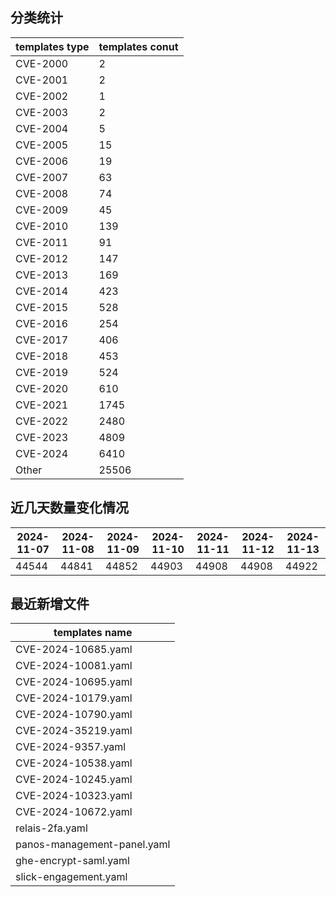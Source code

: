 ## 分类统计
| templates type | templates conut | 
| --- | --- |
| CVE-2000 | 2 |
| CVE-2001 | 2 |
| CVE-2002 | 1 |
| CVE-2003 | 2 |
| CVE-2004 | 5 |
| CVE-2005 | 15 |
| CVE-2006 | 19 |
| CVE-2007 | 63 |
| CVE-2008 | 74 |
| CVE-2009 | 45 |
| CVE-2010 | 139 |
| CVE-2011 | 91 |
| CVE-2012 | 147 |
| CVE-2013 | 169 |
| CVE-2014 | 423 |
| CVE-2015 | 528 |
| CVE-2016 | 254 |
| CVE-2017 | 406 |
| CVE-2018 | 453 |
| CVE-2019 | 524 |
| CVE-2020 | 610 |
| CVE-2021 | 1745 |
| CVE-2022 | 2480 |
| CVE-2023 | 4809 |
| CVE-2024 | 6410 |
| Other | 25506 |
## 近几天数量变化情况
|2024-11-07 | 2024-11-08 | 2024-11-09 | 2024-11-10 | 2024-11-11 | 2024-11-12 | 2024-11-13|
|--- | ------ | ------ | ------ | ------ | ------ | ---|
|44544 | 44841 | 44852 | 44903 | 44908 | 44908 | 44922|
## 最近新增文件
| templates name | 
| --- |
| CVE-2024-10685.yaml |
| CVE-2024-10081.yaml |
| CVE-2024-10695.yaml |
| CVE-2024-10179.yaml |
| CVE-2024-10790.yaml |
| CVE-2024-35219.yaml |
| CVE-2024-9357.yaml |
| CVE-2024-10538.yaml |
| CVE-2024-10245.yaml |
| CVE-2024-10323.yaml |
| CVE-2024-10672.yaml |
| relais-2fa.yaml |
| panos-management-panel.yaml |
| ghe-encrypt-saml.yaml |
| slick-engagement.yaml |
